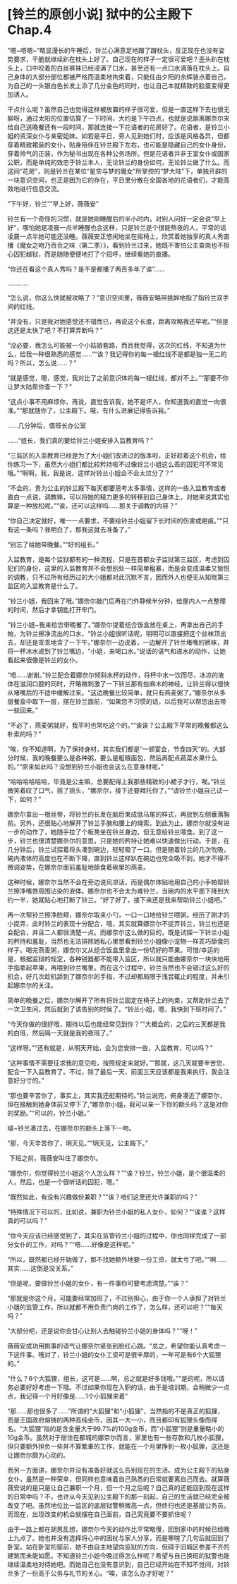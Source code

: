 # [铃兰的原创小说] 狱中的公主殿下 Chap.4

“嗯~唔嗯~”略显漫长的午睡后，铃兰心满意足地蹭了蹭枕头，反正现在也没有姿势要求，干脆就继续趴在枕头上好了。自己现在的样子一定很可爱吧？歪头趴在枕头上，口中咬着的白丝裤袜已经浸满了口水，甚至还有一点口水滴落在枕头上。自己身体的大部分部位都被严格而温柔地拘束着，只能任由夕阳的余辉装点着自己，为自己的一头银白色长发上添了几分金色的同时，也让自己本就精致的脸蛋变得更加诱人。

干点什么呢？虽然自己也觉得这样被放置的样子很可爱，但是一直这样下去也很无聊呀，通过太阳的位置估算了一下时间，大约是下午四点，也就是说距离娜奈尔来给自己送晚餐还有一段时间，那就连接一下花语者的花房好了。花语者，是铃兰小姐的资深女仆与亲密姐妹。如若是平日，旁人见到她们时，应该是风格各异，但都穿着精致裙装的女仆，贴身陪伴在铃兰殿下左右，也可能是隐藏自己的女仆身份，穿着帅气的正装，作为秘书出现在各种公务场所。但是花语者并非王室女仆或国家公职，而是单纯的效忠于铃兰本人，无论铃兰的身份如何，无论铃兰做了什么。而这间“花房”，则是铃兰在某位“星空与梦的魔女”所掌控的“梦大陆”下，单独开辟的一块意识空间，也正是因为它的存在，平日里分散在全国各地的花语者们，才能高效地进行信息交流。

“下午好，铃兰”“早上好，薇薇安”

铃兰有一个奇怪的习惯，就是她刚睡醒后的半小时内，对别人问好一定会说“早上好”，哪怕她是凌晨一点半睡醒也会这样，只是铃兰是个很能熬夜的人，平常的话凌晨一点半她可能还没睡。薇薇安正悠闲地坐在摇椅上，欣赏着她独享的真人秀直播《魔女之吻乃百合之味（第二季）》，看到铃兰过来，她既不害怕公主查岗也不担心囚犯越狱，而是随随便便地打了个招呼，继续看她的直播。

“你还在看这个真人秀吗？是不是都播了两百多年了诶”……

…………

“怎么说，你这么快就被攻略了？”意识空间里，薇薇安略带挑衅地指了指铃兰双手间的红线。

“并没有，只是我对她感觉还不错而已，再说这个长度，距离攻略我还早呢。”“但是这还是太快了吧？不打算弄断吗？”

“没必要，我怎么可能被一个小姑娘套路，而且我觉得，这次的红线，不知道为什么，给我一种很熟悉的感觉……”“诶？我记得你的每一根红线不是都是独一无二的吗？所以，怎么说……？”

“就是感觉，嗯，感觉，我对比了之前意识体的每一根红线，都对不上。”“那要不你让梦大陆帮你查一下？”

“这点小事不用麻烦你，再说，直觉告诉我，她不是坏人，你知道我的直觉一向很准。”“那就随你了，公主殿下。哦，有什么进展记得告诉我。”

……几分钟后，值班长办公室

……“组长，我们真的要给铃兰小姐安排入监教育吗？”

“三监区的入监教育已经是为了大小姐们改进过的版本啦，正好趁着这个机会，给你练习一下，虽然大小姐们都比较矜持啦不过像铃兰小姐这么乖的囚犯可不常见哦。”“啊啊，我，我是说，这样对铃兰小姐会不会太过分了？”

“不会的，贵为公主的铃兰殿下每天都要思考太多事情，这样的一些入监教育或者直白一点说，调教嘛，可以将她的精力更多的转移到自己身体上，对她来说其实也算是一种放松呢。”“诶，还可以这样吗……那关于调教的内容？”

“你自己决定就好，唯一一点要求，不要给铃兰小姐留下长时间的伤害或疤痕。”“只有这一条吗？我明白了，那我这就去准备了。”

“别忘了给她带晚餐。”“好的组长。”

入监教育，是每个监狱都有的一种流程，只是在首都女子监狱第三监区，考虑到囚犯们的身份，这里的入监教育并不会想别处一样简单粗暴，而是会变成温柔又愉悦的调教，只不过所有经历过的大小姐都对此沉默不言，因而外人也便无从知晓第三监区的入监教育是什么了。 

“铃兰小姐，我回来了哦。”娜奈尔敲门后再在门外静候半分钟，给屋内人一点整理的时间，然后才拿钥匙打开牢门。

“铃兰小姐~我来给您带晚餐了。”娜奈尔提着组合饭盒放在桌上，再拿出自己的手帕，为铃兰擦净流出的口水，“铃兰小姐很听话呢，明明可以直接把这个丝袜顶出去，却还是乖乖地含了一下午。”娜奈尔一边说着，一边解开了铃兰堵嘴的裤袜，并将一杯冰水递到了铃兰嘴边，“小姐，来喝口水。”说话的语气和递水的动作，让她看起来很像是铃兰的女仆。

“唔……谢谢。”铃兰配合着娜奈尔倾斜水杯的动作，将杯中水一饮而尽，冰凉的液体在滋润口腔的同时，开略微刺激了一下铃兰那有些麻木的神经，让铃兰得以很快从堵嘴后的不适中缓解过来。“这边晚餐比较简单，就只有燕麦粥了。”娜奈尔从多层餐盒中取下一层，摆在铃兰面前，“如果您不习惯的话，以后我可以帮您出去带一些回来。”

“不必了，燕麦粥就好，我平时也常吃这个的。”“诶诶？公主殿下平常的晚餐都这么朴素的吗？”

“唉，你不知道啊，为了保持身材，其实我们都是“一顿宴会，节食四天”的。大部分时候，我的晚餐要么是各种粥，要么是粗粮面包，然后再配点蔬菜水果什么的。”“原来如此吗？没想到铃兰小姐也会这么在意身材呢。”

“哈哈哈哈哈哈，毕竟是公主嘛，总要配得上我那些精致的小裙子才行，唉。”铃兰微笑着叹了口气，摇了摇头，“娜奈尔，接下还要拜托你了。”“请铃兰小姐自己试一下，如何？”

娜奈尔拿出一根丝带，将铃兰的长发在脑后束成低马尾的样式，再放到左侧垂落胸前。另外，还很贴心地解开了铃兰手腕和腰上的绳索。到此为止，娜奈尔就没有进一步的动作了，她随手拉了个板凳坐在铃兰身边，但无意给铃兰喂食。到了这一步，铃兰也很清楚娜奈尔的意思，只是她的矜持让她难以快速做出行动。于是，在几分钟后，铃兰试探着将头凑到碗边，轻轻吸了一口。但是随着铃兰的几次吮吸，碗内液体的高度也在不断下降，直到铃兰这样趴在碗边也完全吸不到，她才不得不微调姿势，在娜奈尔面前羞耻地舔食着碗里的燕麦。

这种时候，娜奈尔当然不会在旁边说风凉话，而是偶尔体贴地用自己的小手帕帮铃兰擦净嘴唇周围沾染的液体。娜奈尔也不会太为难铃兰，当碗内的水平面下降到大约一半，她就贴心地打断了铃兰。“好了好了，接下来还是我来帮助铃兰小姐吧。”

再一次帮铃兰擦净脸颊，娜奈尔取来小勺，一口一口地给铃兰喂粥。经历了刚才的小捉弄，此时铃兰的表现十分配合，哦，其实就算娜奈尔不捉弄铃兰，铃兰也还是会配合，并且二人都很清楚一点。而娜奈尔这么做的目的，既是试探一下铃兰小姐的矜持和羞耻，当然也无法排除她私心里想看到铃兰小姐像小宠物一样乖巧舔食的样子。喝完燕麦粥，娜奈尔又从组合饭盒里拿出一份切好的苹果。可惜/幸运的是，根据监狱的规定，各种锐器都不能带入监区，所以就只能由娜奈尔一块块地用手指拿起苹果，再喂到铃兰嘴里。而在这个过程中，铃兰当然也不会错过这么好的机会，好几次趁机舔到了娜奈尔的手指，不过却都局限于浅尝辄止的程度，并未引起娜奈尔的关注。

简单的晚餐之后，娜奈尔解开了所有将铃兰固定在椅子上的拘束，又帮助铃兰去了一次卫生间，然后就到了该告别的时候了。“铃兰小姐，嗯，我快到下班时间了。”

“今天你做的很好哦，期待以后也能经常见到你？”“大概会的，之后的三天都是我的白班，然后隔一天就是我的夜班了。”

“这样呀。”“还有就是，从明天开始，会为您安排一些，入监教育，可以吗？”

“这种事情不需要征求我的意见啦，按照规定来就好。”“那就，这几天就要辛苦您，配合一下入监教育了。不过，除了最后一天，前面三天应该都是我来执行，我会注意好分寸的。”

“那也要辛苦你了，事实上，其实我还挺期待的。”铃兰说完，俯身凑近了娜奈尔，但在接触到她身体前又停下了,“娜奈尔小姐，我可以亲一下你的额头吗？这是对你的奖励。”“可以的，铃兰小姐。”

啵~铃兰凑过去，在娜奈尔的额头上落下一吻。

“那，今天辛苦你了，明天见。”“明天见，公主殿下。”

 下班之前，薇薇安叫住了娜奈尔。

“娜奈尔，你觉得铃兰小姐这个人怎么样？”“诶？铃兰，铃兰小姐，是个很温柔的人，然后，也是一个很听话的囚犯，嗯。”

“既然如此，有没有兴趣做份兼职？”“诶？咱们这里还允许兼职的吗？”

“特殊情况下可以的，比如说，兼职为铃兰小姐的私人女仆，如何？”“诶诶？这样真的可以吗？”

“你今天应该已经感觉到了，其实在监管铃兰小姐的过程中，你也同样完成了一部分女仆的工作，对吗？”“唔……好像是这样呢。”

“所以，既然都已经开始做了，那不找她额外地要一份工资，就太亏了吧。”“啊……其实……这倒是没关系。”

“但是呢，要做铃兰小姐的女仆，有一件事你可要考虑清楚。”“诶？”

“那就是你这个月，可能要经常加班了，不过别担心，由于你一个人承担了对铃兰小姐的监管工作，所以就都不用负责门岗的工作了，怎么样，还可以吧？”“每天吗？”

“大部分吧，还是说你会甘心让别人去触碰铃兰小姐的身体吗？”“呀！”

薇薇安成功用挑事的语气让娜奈尔紧张到脸红心跳。“总之，希望你能认真考虑一下这件事。哦对了，铃兰小姐的女仆工资可是很丰厚的，一年可是有6个大狐狸的。”

“什么？6个大狐狸，组长，这可是……啊，总之就是好多钱哦。”“是的呢，所以请务必要好好考虑一下哦。不过如果你现在入职的话，由于是培训期，会稍微少一点点，我记得一个月好像是……1个小狐狸来着”

“那……那也很多了……”所谓的“大狐狸”和“小狐狸”，当然指的不是真正的狐狸，而是王国政府熔铸的两种高纯金币，因其一大一小，而且都印有狐狸头像而得名。“大狐狸”指的是含金量大于99.7%的100g金币，而“小狐狸”则是重量略小的10g金币。虽然对于居住在都城的娜奈尔而言，家里也有一些存款和几枚小狐狸，但只要额外担负一些并不算繁重的工作，就能在一个月里挣到一枚小狐狸，这还是让娜奈尔颇为心动的。

而另一方面讲，娜奈尔并没有准备好就这么告别现在的生活。成为公主殿下的贴身女仆，虽然是一种荣幸，但同样也意味着自己熟悉的日常就要离自己而去。就算薇薇安说的是只是让自己兼职一个月，但一个月之后呢？自己真的还能回到现在这样的日常中吗？不，也许从今天见到公主殿下的那一刻起，自己的生活就已经完全被改变了吧。虽然地位比一监区的底层狱警稍微高一点，但终归也还是基层公务员。而现在，出现改变的机会就摆在自己面前，自己究竟要不要抓住呢？

由于一路上都在胡思乱想，娜奈尔今天的动作比平常略慢，回到家中的时候已经晚上九点了。她也并没有选择将心中的困扰与家人分享，而是寒暄了几句后就回到了卧室。站在卧室的窗前，她不由自主地望向监狱的方向，但碍于旧城区参差不齐的建筑而未能如愿。不知道铃兰小姐今晚过得怎么样呢？希望与自己换班的狱警也能继续温柔地对待她吧。而她自己也没有意识到，自己已经开始在不知不觉间，对铃兰多了一份高于公务与礼节的关心。“唉，该怎么办才好呢？”

